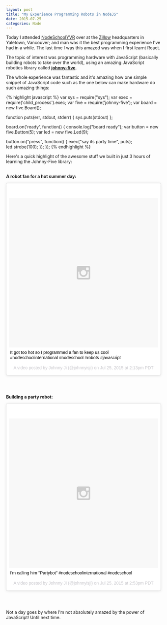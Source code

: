 ```yaml
---
layout: post
title: "My Experience Programming Robots in NodeJS"
date: 2015-07-25
categories: Node
---
```


Today I attended [NodeSchoolYVR][nodeschool] over at the [Zillow][zillow] headquarters in Yaletown, Vancouver; and man was it the best programming experience I've had in a while. The last time I was this amazed was when I first learnt React.

The topic of interest was programming hardware with JavaScript (basically building robots to take over the world), using an amazing JavaScript robotics library called <strong>[johnny-five][johnnyfive]</strong>.

The whole experience was fantastic and it's amazing how one simple snippet of JavaScript code such as the one below can make hardware do such amazing things:

{% highlight javascript %}
var sys = require("sys");
var exec = require('child_process').exec;
var five = require('johnny-five');
var board = new five.Board();

function puts(err, stdout, stderr) { sys.puts(stdout) };

board.on('ready', function() {
  console.log("board ready");
  var button = new five.Button(5);
  var led = new five.Led(9);

  button.on("press", function() {
    exec("say its party time", puts);
    led.strobe(100);
  });
});
{% endhighlight %}
<br>
 
Here's a quick highlight of the awesome stuff we built in just 3 hours of learning the Johnny-Five library:
<br><br>

<strong>A robot fan for a hot summer day:</strong>
<blockquote class="instagram-media" data-instgrm-captioned data-instgrm-version="4" style=" background:#FFF; border:0; border-radius:3px; box-shadow:0 0 1px 0 rgba(0,0,0,0.5),0 1px 10px 0 rgba(0,0,0,0.15); margin: 1px; max-width:658px; padding:0; width:99.375%; width:-webkit-calc(100% - 2px); width:calc(100% - 2px);"><div style="padding:8px;"> <div style=" background:#F8F8F8; line-height:0; margin-top:40px; padding:50% 0; text-align:center; width:100%;"> <div style=" background:url(data:image/png;base64,iVBORw0KGgoAAAANSUhEUgAAACwAAAAsCAMAAAApWqozAAAAGFBMVEUiIiI9PT0eHh4gIB4hIBkcHBwcHBwcHBydr+JQAAAACHRSTlMABA4YHyQsM5jtaMwAAADfSURBVDjL7ZVBEgMhCAQBAf//42xcNbpAqakcM0ftUmFAAIBE81IqBJdS3lS6zs3bIpB9WED3YYXFPmHRfT8sgyrCP1x8uEUxLMzNWElFOYCV6mHWWwMzdPEKHlhLw7NWJqkHc4uIZphavDzA2JPzUDsBZziNae2S6owH8xPmX8G7zzgKEOPUoYHvGz1TBCxMkd3kwNVbU0gKHkx+iZILf77IofhrY1nYFnB/lQPb79drWOyJVa/DAvg9B/rLB4cC+Nqgdz/TvBbBnr6GBReqn/nRmDgaQEej7WhonozjF+Y2I/fZou/qAAAAAElFTkSuQmCC); display:block; height:44px; margin:0 auto -44px; position:relative; top:-22px; width:44px;"></div></div> <p style=" margin:8px 0 0 0; padding:0 4px;"> <a href="https://instagram.com/p/5kuQ0KhZTF/" style=" color:#000; font-family:Arial,sans-serif; font-size:14px; font-style:normal; font-weight:normal; line-height:17px; text-decoration:none; word-wrap:break-word;" target="_top">It got too hot so I programmed a fan to keep us cool #nodeschoolinternational #nodeschool #robots #javascript</a></p> <p style=" color:#c9c8cd; font-family:Arial,sans-serif; font-size:14px; line-height:17px; margin-bottom:0; margin-top:8px; overflow:hidden; padding:8px 0 7px; text-align:center; text-overflow:ellipsis; white-space:nowrap;">A video posted by Johnny Ji (@johnnyisji) on <time style=" font-family:Arial,sans-serif; font-size:14px; line-height:17px;" datetime="2015-07-25T21:13:24+00:00">Jul 25, 2015 at 2:13pm PDT</time></p></div></blockquote>
<script async defer src="//platform.instagram.com/en_US/embeds.js"></script>

<br><br>

<strong>Building a party robot:</strong>
<blockquote class="instagram-media" data-instgrm-captioned data-instgrm-version="4" style=" background:#FFF; border:0; border-radius:3px; box-shadow:0 0 1px 0 rgba(0,0,0,0.5),0 1px 10px 0 rgba(0,0,0,0.15); margin: 1px; max-width:658px; padding:0; width:99.375%; width:-webkit-calc(100% - 2px); width:calc(100% - 2px);"><div style="padding:8px;"> <div style=" background:#F8F8F8; line-height:0; margin-top:40px; padding:50% 0; text-align:center; width:100%;"> <div style=" background:url(data:image/png;base64,iVBORw0KGgoAAAANSUhEUgAAACwAAAAsCAMAAAApWqozAAAAGFBMVEUiIiI9PT0eHh4gIB4hIBkcHBwcHBwcHBydr+JQAAAACHRSTlMABA4YHyQsM5jtaMwAAADfSURBVDjL7ZVBEgMhCAQBAf//42xcNbpAqakcM0ftUmFAAIBE81IqBJdS3lS6zs3bIpB9WED3YYXFPmHRfT8sgyrCP1x8uEUxLMzNWElFOYCV6mHWWwMzdPEKHlhLw7NWJqkHc4uIZphavDzA2JPzUDsBZziNae2S6owH8xPmX8G7zzgKEOPUoYHvGz1TBCxMkd3kwNVbU0gKHkx+iZILf77IofhrY1nYFnB/lQPb79drWOyJVa/DAvg9B/rLB4cC+Nqgdz/TvBbBnr6GBReqn/nRmDgaQEej7WhonozjF+Y2I/fZou/qAAAAAElFTkSuQmCC); display:block; height:44px; margin:0 auto -44px; position:relative; top:-22px; width:44px;"></div></div> <p style=" margin:8px 0 0 0; padding:0 4px;"> <a href="https://instagram.com/p/5ky2RkBZeC/" style=" color:#000; font-family:Arial,sans-serif; font-size:14px; font-style:normal; font-weight:normal; line-height:17px; text-decoration:none; word-wrap:break-word;" target="_top">I&#39;m calling him &#34;Partybot&#34; #nodeschoolinternational #nodeschool</a></p> <p style=" color:#c9c8cd; font-family:Arial,sans-serif; font-size:14px; line-height:17px; margin-bottom:0; margin-top:8px; overflow:hidden; padding:8px 0 7px; text-align:center; text-overflow:ellipsis; white-space:nowrap;">A video posted by Johnny Ji (@johnnyisji) on <time style=" font-family:Arial,sans-serif; font-size:14px; line-height:17px;" datetime="2015-07-25T21:53:28+00:00">Jul 25, 2015 at 2:53pm PDT</time></p></div></blockquote>
<script async defer src="//platform.instagram.com/en_US/embeds.js"></script>

<br><br>

Not a day goes by where I'm not absolutely amazed by the power of JavaScript! Until next time.

[zillow]: http://www.zillow.com/
[nodeschool]: http://nodeschool.io/
[johnnyfive]: https://github.com/rwaldron/johnny-five